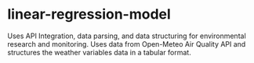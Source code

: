 # linear-regression-model
Uses API Integration, data parsing, and data structuring for environmental research and monitoring. Uses data from Open-Meteo Air Quality API and structures the weather variables data in a tabular format.
